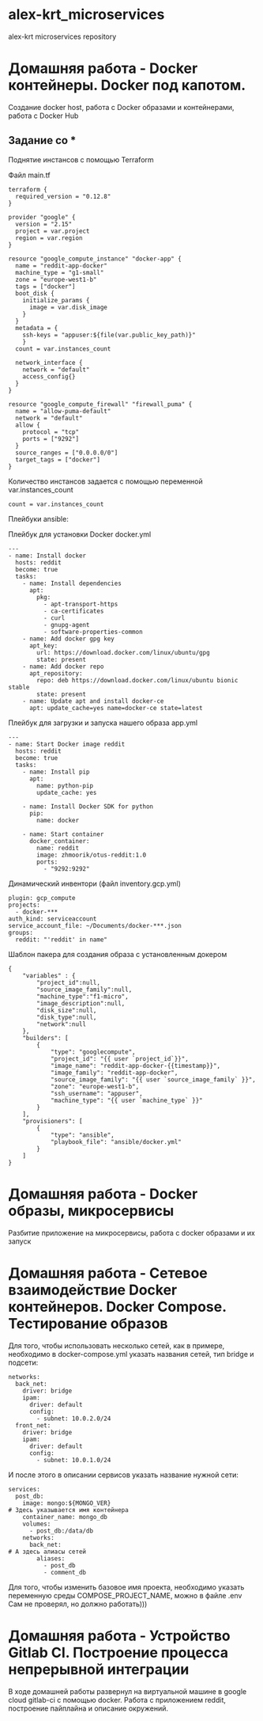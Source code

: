 # alex-krt_microservices
alex-krt microservices repository

# Домашняя работа - Docker контейнеры. Docker под капотом.

Создание docker host, работа с Docker образами и контейнерами, работа с Docker Hub

## Задание со *

Поднятие инстансов с помощью Terraform

Файл main.tf

```
terraform {
  required_version = "0.12.8"
}

provider "google" {
  version = "2.15"
  project = var.project
  region = var.region
}

resource "google_compute_instance" "docker-app" {
  name = "reddit-app-docker"
  machine_type = "g1-small"
  zone = "europe-west1-b"
  tags = ["docker"]
  boot_disk {
    initialize_params {
      image = var.disk_image
    }
  }
  metadata = {
    ssh-keys = "appuser:${file(var.public_key_path)}"
    }
  count = var.instances_count

  network_interface {
    network = "default"
    access_config{}
  }
}

resource "google_compute_firewall" "firewall_puma" {
  name = "allow-puma-default"
  network = "default"
  allow {
    protocol = "tcp" 
    ports = ["9292"]
  }
  source_ranges = ["0.0.0.0/0"]
  target_tags = ["docker"]
}
```

Количество инстансов задается с помощью переменной var.instances_count

```
count = var.instances_count
```

Плейбуки ansible:

Плейбук для установки Docker docker.yml

```
---
- name: Install docker
  hosts: reddit
  become: true
  tasks:
    - name: Install dependencies
      apt:
        pkg:
          - apt-transport-https
          - ca-certificates
          - curl
          - gnupg-agent
          - software-properties-common
    - name: Add docker gpg key
      apt_key:
        url: https://download.docker.com/linux/ubuntu/gpg
        state: present
    - name: Add docker repo
      apt_repository:
        repo: deb https://download.docker.com/linux/ubuntu bionic stable
        state: present
    - name: Update apt and install docker-ce
      apt: update_cache=yes name=docker-ce state=latest
```

Плейбук для загрузки и запуска нашего образа app.yml

```
---
- name: Start Docker image reddit
  hosts: reddit
  become: true
  tasks:
    - name: Install pip
      apt:
        name: python-pip
        update_cache: yes

    - name: Install Docker SDK for python
      pip:
        name: docker

    - name: Start container
      docker_container:
        name: reddit
        image: zhmoorik/otus-reddit:1.0
        ports:
          - "9292:9292"
```
Динамический инвентори (файл inventory.gcp.yml)

```
plugin: gcp_compute
projects:
  - docker-***
auth_kind: serviceaccount
service_account_file: ~/Documents/docker-***.json
groups:
  reddit: "'reddit' in name"
```

Шаблон пакера для создания образа с установленным докером

```
{
    "variables" : {
        "project_id":null,
        "source_image_family":null,
        "machine_type":"f1-micro",
        "image_description":null,
        "disk_size":null,
        "disk_type":null,
        "network":null
    },
    "builders": [
        {
            "type": "googlecompute",
            "project_id": "{{ user `project_id`}}",
            "image_name": "reddit-app-docker-{{timestamp}}",
            "image_family": "reddit-app-docker",
            "source_image_family": "{{ user `source_image_family` }}",
            "zone": "europe-west1-b",
            "ssh_username": "appuser",
            "machine_type": "{{ user `machine_type` }}"
        }
    ],
    "provisioners": [
        {
            "type": "ansible",
            "playbook_file": "ansible/docker.yml"
        }
    ]
}
```

# Домашняя работа - Docker образы, микросервисы

Разбитие приложение на микросервисы, работа с docker образами и их запуск

# Домашняя работа - Сетевое взаимодействие Docker контейнеров. Docker Compose. Тестирование образов

Для того, чтобы использовать несколько сетей, как в примере, необходимо в docker-compose.yml указать названия сетей, тип bridge и подсети:

```
networks:
  back_net:
    driver: bridge
    ipam:
      driver: default
      config:
        - subnet: 10.0.2.0/24
  front_net:
    driver: bridge
    ipam:
      driver: default
      config:
        - subnet: 10.0.1.0/24
```

И после этого в описании сервисов указать название нужной сети:

```
services:
  post_db:
    image: mongo:${MONGO_VER}
# Здесь указывается имя контейнера
    container_name: mongo_db
    volumes:
      - post_db:/data/db
    networks:
      back_net:
# А здесь алиасы сетей
        aliases:
          - post_db
          - comment_db
```

Для того, чтобы изменить базовое имя проекта, необходимо указать переменную среды COMPOSE_PROJECT_NAME, можно в файле .env
Сам не проверял, но должно работать)))

# Домашняя работа - Устройство Gitlab CI. Построение процесса непрерывной интеграции

В ходе домашней работы развернул на виртуальной машине в google cloud gitlab-ci с помощью docker.
Работа с приложением reddit, построение пайплайна и описание окружений.
